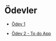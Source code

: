 # Ödevler

- [Ödev 1](https://github.com/kodluyoruz-react-bootcamp/odevler/blob/main/odev1/Odev-1.md)

- [Ödev 2 - To do App](https://github.com/kodluyoruz-react-bootcamp/odevler/tree/main/odev2)